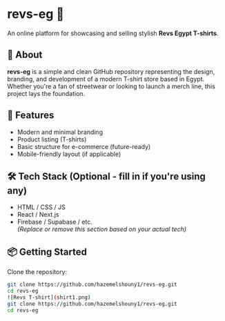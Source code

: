 # revs-eg 👕

An online platform for showcasing and selling stylish **Revs Egypt T-shirts**.

## 🧵 About

**revs-eg** is a simple and clean GitHub repository representing the design, branding, and development of a modern T-shirt store based in Egypt. Whether you're a fan of streetwear or looking to launch a merch line, this project lays the foundation.

## 🚀 Features

- Modern and minimal branding
- Product listing (T-shirts)
- Basic structure for e-commerce (future-ready)
- Mobile-friendly layout (if applicable)

## 🛠️ Tech Stack (Optional - fill in if you're using any)

- HTML / CSS / JS  
- React / Next.js  
- Firebase / Supabase / etc.  
*(Replace or remove this section based on your actual tech)*

## 📦 Getting Started

Clone the repository:

```bash
git clone https://github.com/hazemelshouny1/revs-eg.git
cd revs-eg
![Revs T-shirt](shirt1.png)
git clone https://github.com/hazemelshouny1/revs-eg.git
cd revs-eg
